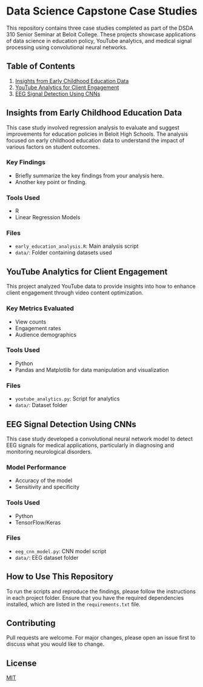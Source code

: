 # Data Science Capstone Case Studies

This repository contains three case studies completed as part of the DSDA 310 Senior Seminar at Beloit College. These projects showcase applications of data science in education policy, YouTube analytics, and medical signal processing using convolutional neural networks.

## Table of Contents
1. [Insights from Early Childhood Education Data](#insights-from-early-childhood-education-data)
2. [YouTube Analytics for Client Engagement](#youtube-analytics-for-client-engagement)
3. [EEG Signal Detection Using CNNs](#eeg-signal-detection-using-cnns)

## Insights from Early Childhood Education Data
This case study involved regression analysis to evaluate and suggest improvements for education policies in Beloit High Schools. The analysis focused on early childhood education data to understand the impact of various factors on student outcomes.

### Key Findings
- Briefly summarize the key findings from your analysis here.
- Another key point or finding.

### Tools Used
- R
- Linear Regression Models

### Files
- `early_education_analysis.R`: Main analysis script
- `data/`: Folder containing datasets used

## YouTube Analytics for Client Engagement
This project analyzed YouTube data to provide insights into how to enhance client engagement through video content optimization.

### Key Metrics Evaluated
- View counts
- Engagement rates
- Audience demographics

### Tools Used
- Python
- Pandas and Matplotlib for data manipulation and visualization

### Files
- `youtube_analytics.py`: Script for analytics
- `data/`: Dataset folder

## EEG Signal Detection Using CNNs
This case study developed a convolutional neural network model to detect EEG signals for medical applications, particularly in diagnosing and monitoring neurological disorders.

### Model Performance
- Accuracy of the model
- Sensitivity and specificity

### Tools Used
- Python
- TensorFlow/Keras

### Files
- `eeg_cnn_model.py`: CNN model script
- `data/`: EEG dataset folder

## How to Use This Repository
To run the scripts and reproduce the findings, please follow the instructions in each project folder. Ensure that you have the required dependencies installed, which are listed in the `requirements.txt` file.

## Contributing
Pull requests are welcome. For major changes, please open an issue first to discuss what you would like to change.

## License
[MIT](https://choosealicense.com/licenses/mit/)
